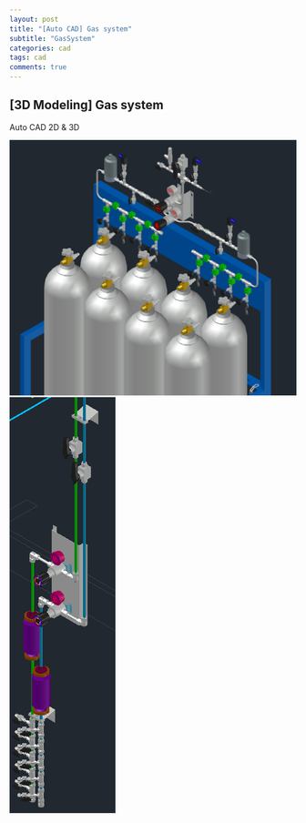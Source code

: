 ```yaml
---
layout: post
title: "[Auto CAD] Gas system"
subtitle: "GasSystem"
categories: cad
tags: cad
comments: true
---
```


## [3D Modeling] Gas system
Auto CAD 2D & 3D<br>

![Alt text](..\assets\img\cad\Gas_System_(1).PNG)
![Alt text](..\assets\img\cad\Gas_System_(2).PNG)